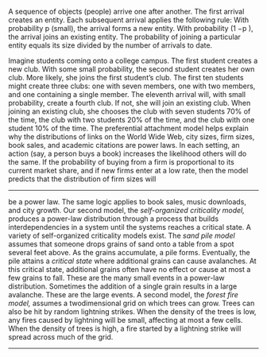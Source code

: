 A sequence of objects (people) arrive one after another. The first arrival creates an entity. Each subsequent arrival applies the following rule: With probability p (small), the arrival forms a new entity. With probability (1 −p ), the arrival joins an existing entity. The probability of joining a particular entity equals its size divided by the number of arrivals to date. 

Imagine students coming onto a college campus. The first student creates a new club. With some small probability, the second student creates her own club. More likely, she joins the first student’s club. The first ten students might create three clubs: one with seven members, one with two members, and one containing a single member. The eleventh arrival will, with small probability, create a fourth club. If not, she will join an existing club. When joining an existing club, she chooses the club with seven students 70% of the time, the club with two students 20% of the time, and the club with one student 10% of the time. The preferential attachment model helps explain why the distributions of links on the World Wide Web, city sizes, firm sizes, book sales, and academic citations are power laws. In each setting, an action (say, a person buys a book) increases the likelihood others will do the same. If the probability of buying from a firm is proportional to its current market share, and if new firms enter at a low rate, then the model predicts that the distribution of firm sizes will 

---

be a power law. The same logic applies to book sales, music downloads, and city growth. Our second model, the _self-organized criticality model,_ produces a power-law distribution through a process that builds interdependencies in a system until the systems reaches a critical state. A variety of self-organized criticality models exist. The _sand pile model_ assumes that someone drops grains of sand onto a table from a spot several feet above. As the grains accumulate, a pile forms. Eventually, the pile attains a _critical state_ where additional grains can cause avalanches. At this critical state, additional grains often have no effect or cause at most a few grains to fall. These are the many small events in a power-law distribution. Sometimes the addition of a single grain results in a large avalanche. These are the large events. A second model, the _forest fire model,_ assumes a twodimensional grid on which trees can grow. Trees can also be hit by random lightning strikes. When the density of the trees is low, any fires caused by lightning will be small, affecting at most a few cells. When the density of trees is high, a fire started by a lightning strike will spread across much of the grid. 

---